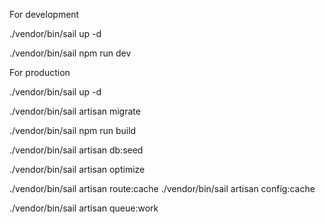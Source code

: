 For development

./vendor/bin/sail up -d

./vendor/bin/sail npm run dev

For production

./vendor/bin/sail up -d

./vendor/bin/sail artisan migrate

./vendor/bin/sail npm run build

./vendor/bin/sail artisan db:seed

./vendor/bin/sail artisan optimize

./vendor/bin/sail artisan route:cache
./vendor/bin/sail artisan config:cache

./vendor/bin/sail artisan queue:work
